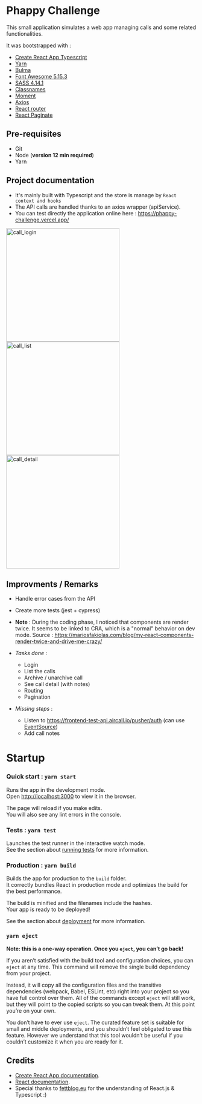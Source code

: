 # Phappy Challenge

This small application simulates a web app managing calls and some related functionalities.

It was bootstrapped with :

- [Create React App Typescript](https://create-react-app.dev/docs/getting-started#creating-a-typescript-app)
- [Yarn](https://classic.yarnpkg.com/en/)
- [Bulma](https://bulma.io/documentation/overview/)
- [Font Awesome 5.15.3](https://fontawesome.com/)
- [SASS 4.14.1](https://github.com/sass/node-sass)
- [Classnames](https://github.com/JedWatson/classnames)
- [Moment](https://momentjs.com)
- [Axios](https://github.com/axios/axios)
- [React router](https://reactrouter.com/)
- [React Paginate](https://www.npmjs.com/package/react-js-pagination)

## Pre-requisites

- Git
- Node (**version 12 min required**)
- Yarn

## Project documentation

- It's mainly built with Typescript and the store is manage by `React context and hooks`
- The API calls are handled thanks to an axios wrapper (apiService).
- You can test directly the application online here :
https://phappy-challenge.vercel.app/

<p>
<img src="https://user-images.githubusercontent.com/3393418/125238311-5d906900-e2e7-11eb-9be5-581f85aad680.png" alt="call_login" width=300>
<img src="https://user-images.githubusercontent.com/3393418/125238316-5e28ff80-e2e7-11eb-8a72-f9d1f525d6d9.png" alt="call_list" width=300>
<img src="https://user-images.githubusercontent.com/3393418/125238486-97fa0600-e2e7-11eb-87a4-42086964f7fc.png" alt="call_detail" width=300>
</p>


## Improvments / Remarks

- Handle error cases from the API
- Create more tests (jest + cypress)
- **Note** : During the coding phase, I noticed that components are render twice.
  It seems to be linked to CRA, which is a "normal" behavior on dev mode.
  Source : https://mariosfakiolas.com/blog/my-react-components-render-twice-and-drive-me-crazy/

- _Tasks done_ :
  - Login
  - List the calls
  - Archive / unarchive call
  - See call detail (with notes)
  - Routing
  - Pagination
- _Missing steps_ :
  - Listen to https://frontend-test-api.aircall.io/pusher/auth (can use [EventSource](https://developer.mozilla.org/fr/docs/Web/API/EventSource))
  - Add call notes

# Startup

### Quick start : `yarn start`

Runs the app in the development mode.\
Open [http://localhost:3000](http://localhost:3000) to view it in the browser.

The page will reload if you make edits.\
You will also see any lint errors in the console.

### Tests : `yarn test`

Launches the test runner in the interactive watch mode.\
See the section about [running tests](https://facebook.github.io/create-react-app/docs/running-tests) for more information.

### Production : `yarn build`

Builds the app for production to the `build` folder.\
It correctly bundles React in production mode and optimizes the build for the best performance.

The build is minified and the filenames include the hashes.\
Your app is ready to be deployed!

See the section about [deployment](https://facebook.github.io/create-react-app/docs/deployment) for more information.

### `yarn eject`

**Note: this is a one-way operation. Once you `eject`, you can’t go back!**

If you aren’t satisfied with the build tool and configuration choices, you can `eject` at any time. This command will remove the single build dependency from your project.

Instead, it will copy all the configuration files and the transitive dependencies (webpack, Babel, ESLint, etc) right into your project so you have full control over them. All of the commands except `eject` will still work, but they will point to the copied scripts so you can tweak them. At this point you’re on your own.

You don’t have to ever use `eject`. The curated feature set is suitable for small and middle deployments, and you shouldn’t feel obligated to use this feature. However we understand that this tool wouldn’t be useful if you couldn’t customize it when you are ready for it.

## Credits

- [Create React App documentation](https://facebook.github.io/create-react-app/docs/getting-started).
- [React documentation](https://reactjs.org/).
- Special thanks to [fettblog.eu](https://fettblog.eu/) for the understanding of React.js & Typescript :)
